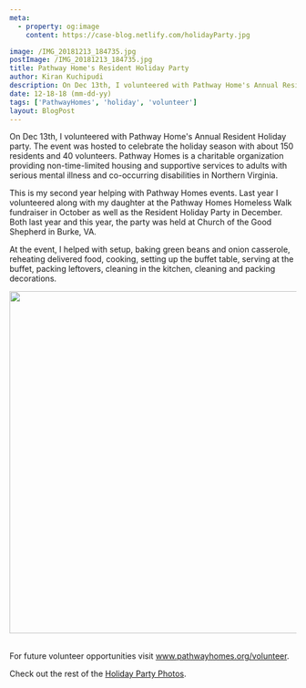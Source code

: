 ```yaml
---
meta:
  - property: og:image
    content: https://case-blog.netlify.com/holidayParty.jpg

image: /IMG_20181213_184735.jpg
postImage: /IMG_20181213_184735.jpg
title: Pathway Home's Resident Holiday Party
author: Kiran Kuchipudi
description: On Dec 13th, I volunteered with Pathway Home's Annual Resident Holiday party. The event was hosted to celebrate the holiday season with about 150 residents and 40 volunteers. Pathway Homes is a charitable organization providing non-time-limited housing and supportive services to adults with serious mental illness and co-occurring disabilities in Northern Virginia.
date: 12-18-18 (mm-dd-yy)
tags: ['PathwayHomes', 'holiday', 'volunteer']
layout: BlogPost
---
```


On Dec 13th, I volunteered with Pathway Home's Annual Resident Holiday party. The event was hosted to celebrate the holiday season with about 150 residents and 40 volunteers. Pathway Homes is a charitable organization providing non-time-limited housing and supportive services to adults with serious mental illness and co-occurring disabilities in Northern Virginia.

This is my second year helping with Pathway Homes events. Last year I volunteered along with my daughter at the Pathway Homes Homeless Walk fundraiser in October as well as the Resident Holiday Party in December. Both last year and this year, the party was held at Church of the Good Shepherd in Burke, VA.

At the event, I helped with setup, baking green beans and onion casserole, reheating delivered food, cooking, setting up the buffet table, serving at the buffet, packing leftovers, cleaning in the kitchen, cleaning and packing decorations.

<center><img src="/IMG_20181213_204720.jpg" width="600"/></center><br/>

For future volunteer opportunities visit <a href="http://www.pathwayhomes.org/volunteer/" target="_blank">www.pathwayhomes.org/volunteer</a>.

Check out the rest of the <a href="https://photos.google.com/share/AF1QipNWFDFgObcBLtH7OmMaXoCeydUzrn5DmTNMJa1ZUOPEYjgLlRYWi2dtgUAcjn5gRw?key=aVhrM3NPY2pFZW1fdjduZy1XcUduVjJpb2o2bEVR" target="_blank">Holiday Party Photos</a>.

